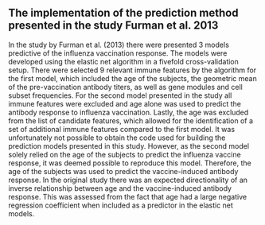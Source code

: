 ## The implementation of the prediction method presented in the study Furman et al. 2013
In the study by Furman et al. (2013) there were presented 3 models predictive of the influenza vaccination response. The models were developed using the elastic net algorithm in a fivefold cross-validation setup. There were selected 9 relevant immune features by the algorithm for the first model, which included the age of the subjects, the geometric mean of the pre-vaccination antibody titers, as well as gene modules and cell subset frequencies. For the second model presented in the study all immune features were excluded and age alone was used to predict the antibody response to influenza vaccination. Lastly, the age was excluded from the list of candidate features, which allowed for the identification of a set of additional immune features compared to the first model. It was unfortunately not possible to obtain the code used for building the prediction models presented in this study. However, as the second model solely relied on the age of the subjects to predict the influenza vaccine response, it was deemed possible to reproduce this model. Therefore, the age of the subjects was used to predict the vaccine-induced antibody response. In the original study there was an expected directionality of an inverse relationship between age and the vaccine-induced antibody response. This was assessed from the fact that age had a large negative regression coefficient when included as a predictor in the elastic net models. 
